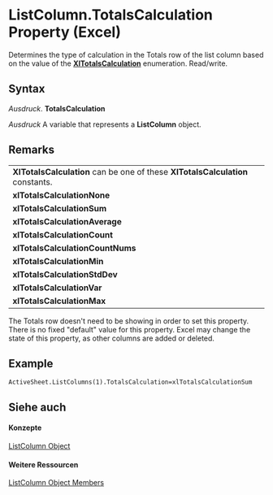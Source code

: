 
# ListColumn.TotalsCalculation Property (Excel)

Determines the type of calculation in the Totals row of the list column based on the value of the  **[XlTotalsCalculation](49e816b8-9f78-afd7-a107-e8628774b1ac.md)** enumeration. Read/write.


## Syntax

 _Ausdruck_. **TotalsCalculation**

 _Ausdruck_ A variable that represents a **ListColumn** object.


## Remarks


||
|:-----|
|**XlTotalsCalculation** can be one of these **XlTotalsCalculation** constants.|
|**xlTotalsCalculationNone**|
|**xlTotalsCalculationSum**|
|**xlTotalsCalculationAverage**|
|**xlTotalsCalculationCount**|
|**xlTotalsCalculationCountNums**|
|**xlTotalsCalculationMin**|
|**xlTotalsCalculationStdDev**|
|**xlTotalsCalculationVar**|
|**xlTotalsCalculationMax**|
The Totals row doesn't need to be showing in order to set this property. There is no fixed "default" value for this property. Excel may change the state of this property, as other columns are added or deleted.


## Example


```
ActiveSheet.ListColumns(1).TotalsCalculation=xlTotalsCalculationSum
```


## Siehe auch


#### Konzepte


[ListColumn Object](c2060e4a-2340-c606-f272-1e4dad6964d0.md)
#### Weitere Ressourcen


[ListColumn Object Members](http://msdn.microsoft.com/library/fc0854b0-0c1b-639c-f060-c6cd68279496%28Office.15%29.aspx)
